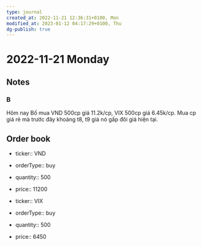 ```yaml
---
type: journal
created_at: 2022-11-21 12:36:31+0100, Mon
modified_at: 2023-01-12 04:17:29+0100, Thu
dg-publish: true
---
```

# 2022-11-21 Monday

## Notes

### B

Hôm nay Bố mua VND 500cp giá 11.2k/cp, VIX 500cp giá 6.45k/cp. Mua cp giá rẻ mà trước đây khoảng t8, t9 giá nó gấp đôi giá hiện tại.

## Order book

- ticker:: VND
- orderType:: buy
- quantity:: 500
- price:: 11200

- ticker:: VIX
- orderType:: buy
- quantity:: 500
- price:: 6450